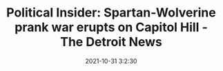 ---
"title": "Political Insider: Spartan-Wolverine prank war erupts on Capitol Hill - The Detroit News"
"date": "2021-10-31 3:2:30"
"feed_name": "GOOGLENEWSINDUSTRIAL"
"feed_website": "https://news.google.com/search?q=industrial%2Bincident&hl=en-US&gl=US&ceid=US:en"
"feed_rss": "https://news.google.com/rss/search?q=industrial%2Bincident&hl=en-US&gl=US&ceid=US:en"
"link": "https://www.detroitnews.com/story/news/politics/2021/10/31/political-insider-spartan-wolverine-prank-war-erupts-capitol-hill/6192759001/"
"source": "{'href': 'https://www.detroitnews.com', 'title': 'The Detroit News'}"
"file": "_posts/2021-1-1-25d59d56bb2a451b3e920d05b059382d8e3c70ca.md"
"accident": "0"
"drilling": "0"
"dead": "0"
"injured": "0"
"arrested": "0"
"place": "unknown place"
"where": "unknown site"
"causes": "unknown"
"place_uri": "unknown place"
---